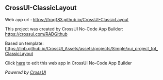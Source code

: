 ## CrossUI-ClassicLayout
Web app url : https://frog183.github.io/CrossUI-ClassicLayout

This project was created by CrossUI No-Code App Builder: https://crossui.com/RADGithub

Based on template: https://linb.github.io/CrossUI_Assets/assets/projects/Simple/xui_project_tpl_ClassicLayout

Click [here](https://crossui.com/RADGithub/#!from=github&owner=frog183&repo=CrossUI-ClassicLayout) to edit this web app in CrossUI No-Code App Builder

<i>Powered by [CrossUI](https://crossui.com)</i>
